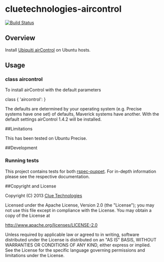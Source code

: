 cluetechnologies-aircontrol
===========================

[![Build Status](https://travis-ci.org/cluetechnologies/cluetechnologies-aircontrol.png?branch=master)](https://travis-ci.org/cluetechnologies/cluetechnologies-aircontrol)

## Overview

Install [Ubiquiti airControl](http://wiki.ubnt.com/index.php?title=Aircontrol) on Ubuntu hosts.

## Usage

### class aircontrol

To install airControl with the default parameters

  class { 'aircontrol': }

The defaults are determined by your operating system (e.g. Precise systems have one set) of defaults, Maverick systems have another.  With the default settings airControl 1.4.2 will be installed.

##Limitations

This has been tested on Ubuntu Precise.

##Development

### Running tests

This project contains tests for both [rspec-puppet](http://rspec-puppet.com/). For in-depth information please see the respective documentation.

##Copyright and License

Copyright (C) 2013 [Clue Technologies](https://www.clue.co.za/)

Licensed under the Apache License, Version 2.0 (the "License");
you may not use this file except in compliance with the License.
You may obtain a copy of the License at

  http://www.apache.org/licenses/LICENSE-2.0

Unless required by applicable law or agreed to in writing, software
distributed under the License is distributed on an "AS IS" BASIS,
WITHOUT WARRANTIES OR CONDITIONS OF ANY KIND, either express or implied.
See the License for the specific language governing permissions and
limitations under the License.